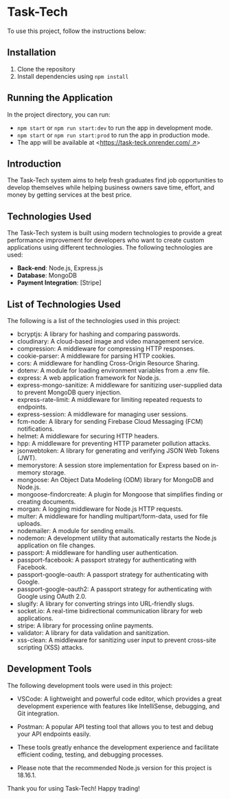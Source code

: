 # Task-Tech

To use this project, follow the instructions below:

## Installation

1. Clone the repository
2. Install dependencies using `npm install`

## Running the Application

In the project directory, you can run:

- `npm start` or `npm run start:dev` to run the app in development mode.
- `npm start` or `npm run start:prod` to run the app in production mode.
- The app will be available at <[https://task-teck.onrender.com/ ↗](https://task-teck.onrender.com/)>

## Introduction

The Task-Tech system aims to help fresh graduates find job opportunities to develop themselves while helping business owners save time, effort, and money by getting services at the best price.

## Technologies Used

The Task-Tech system is built using modern technologies to provide a great performance improvement for developers who want to create custom applications using different technologies. The following technologies are used:

- **Back-end**: Node.js, Express.js
- **Database**: MongoDB
- **Payment Integration**: [Stripe]

## List of Technologies Used

The following is a list of the technologies used in this project:

- bcryptjs: A library for hashing and comparing passwords.
- cloudinary: A cloud-based image and video management service.
- compression: A middleware for compressing HTTP responses.
- cookie-parser: A middleware for parsing HTTP cookies.
- cors: A middleware for handling Cross-Origin Resource Sharing.
- dotenv: A module for loading environment variables from a .env file.
- express: A web application framework for Node.js.
- express-mongo-sanitize: A middleware for sanitizing user-supplied data to prevent MongoDB query injection.
- express-rate-limit: A middleware for limiting repeated requests to endpoints.
- express-session: A middleware for managing user sessions.
- fcm-node: A library for sending Firebase Cloud Messaging (FCM) notifications.
- helmet: A middleware for securing HTTP headers.
- hpp: A middleware for preventing HTTP parameter pollution attacks.
- jsonwebtoken: A library for generating and verifying JSON Web Tokens (JWT).
- memorystore: A session store implementation for Express based on in-memory storage.
- mongoose: An Object Data Modeling (ODM) library for MongoDB and Node.js.
- mongoose-findorcreate: A plugin for Mongoose that simplifies finding or creating documents.
- morgan: A logging middleware for Node.js HTTP requests.
- multer: A middleware for handling multipart/form-data, used for file uploads.
- nodemailer: A module for sending emails.
- nodemon: A development utility that automatically restarts the Node.js application on file changes.
- passport: A middleware for handling user authentication.
- passport-facebook: A passport strategy for authenticating with Facebook.
- passport-google-oauth: A passport strategy for authenticating with Google.
- passport-google-oauth2: A passport strategy for authenticating with Google using OAuth 2.0.
- slugify: A library for converting strings into URL-friendly slugs.
- socket.io: A real-time bidirectional communication library for web applications.
- stripe: A library for processing online payments.
- validator: A library for data validation and sanitization.
- xss-clean: A middleware for sanitizing user input to prevent cross-site scripting (XSS) attacks.

## Development Tools

The following development tools were used in this project:

- VSCode: A lightweight and powerful code editor, which provides a great development experience with features like IntelliSense, debugging, and Git integration.

- Postman: A popular API testing tool that allows you to test and debug your API endpoints easily.

- These tools greatly enhance the development experience and facilitate efficient coding, testing, and debugging processes.

- Please note that the recommended Node.js version for this project is 18.16.1.

Thank you for using Task-Tech! Happy trading!
